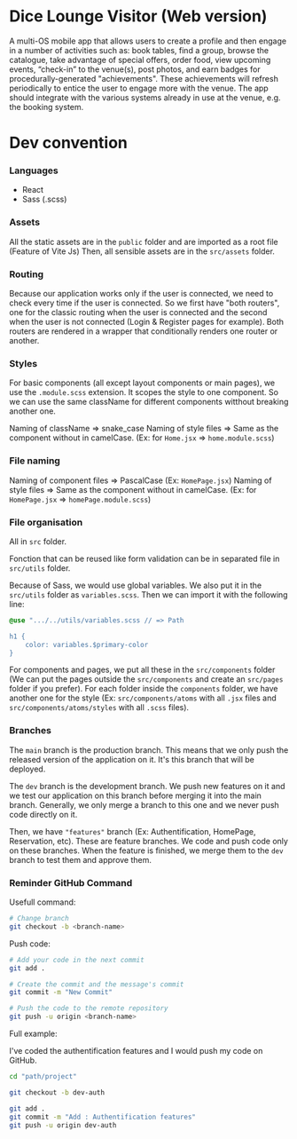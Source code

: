 # Dice Lounge Visitor (Web version)

A multi-OS mobile app that allows users to create a profile and then engage in a number of activities such as: book tables, find a group, browse the catalogue, take advantage of special offers, order food, view upcoming events, “check-in” to the venue(s), post photos, and earn badges for procedurally-generated "achievements". These achievements will refresh periodically to entice the user to engage more with the venue. The app should integrate with the various systems already in use at the venue, e.g. the booking system. 

# Dev convention

### Languages

- React
- Sass (.scss)

### Assets

All the static assets are in the `public` folder and are imported as a root file (Feature of Vite Js)
Then, all sensible assets are in the `src/assets` folder.

### Routing

Because our application works only if the user is connected, we need to check every time if the user is connected. So we first have "both routers", one for the classic routing when the user is connected and the second when the user is not connected (Login & Register pages for example). Both routers are rendered in a wrapper that conditionally renders one router or another.

### Styles

For basic components (all except layout components or main pages), we use the `.module.scss` extension. It scopes the style to one component. So we can use the same className for different components witthout breaking another one.

Naming of className => snake_case
Naming of style files => Same as the component without in camelCase. (Ex: for `Home.jsx` => `home.module.scss`)

### File naming 

Naming of component files => PascalCase (Ex: `HomePage.jsx`)
Naming of style files => Same as the component without in camelCase. (Ex: for `HomePage.jsx` => `homePage.module.scss`)

### File organisation

All in `src` folder.

Fonction that can be reused like form validation can be in separated file in `src/utils` folder. 

Because of Sass, we would use global variables. We also put it in the `src/utils` folder as `variables.scss`.
Then we can import it with the following line:

```scss
@use ".../../utils/variables.scss // => Path

h1 {
    color: variables.$primary-color
}
```

For components and pages, we put all these in the `src/components` folder (We can put the pages outside the `src/components` and create an `src/pages` folder if you prefer). For each folder inside the `components` folder, we have another one for the style (Ex: `src/components/atoms` with all `.jsx` files and `src/components/atoms/styles` with all `.scss` files).

### Branches

The `main` branch is the production branch. This means that we only push the released version of the application on it. It's this branch that will be deployed. 

The `dev` branch is the development branch. We push new features on it and we test our application on this branch before merging it into the main branch. Generally, we only merge a branch to this one and we never push code directly on it.

Then, we have `"features"` branch (Ex: Authentification, HomePage, Reservation, etc). These are feature branches. We code and push code only on these branches. When the feature is finished, we merge them to the `dev` branch to test them and approve them.


### Reminder GitHub Command

Usefull command:

```bash
# Change branch
git checkout -b <branch-name>
```

Push code:

```bash
# Add your code in the next commit
git add .

# Create the commit and the message's commit
git commit -m "New Commit"

# Push the code to the remote repository
git push -u origin <branch-name> 
```

Full example:

I've coded the authentification features and I would push my code on GitHub.

```bash
cd "path/project"

git checkout -b dev-auth

git add .
git commit -m "Add : Authentification features"
git push -u origin dev-auth
```